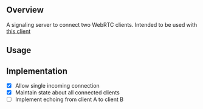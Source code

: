 ## Overview
A signaling server to connect two WebRTC clients. Intended to be used with [this client](https://github.com/marvinmarnold/webrtc-sample-app.)

## Usage


## Implementation

- [x] Allow single incoming connection
- [x] Maintain state about all connected clients
- [ ] Implement echoing from client A to client B
